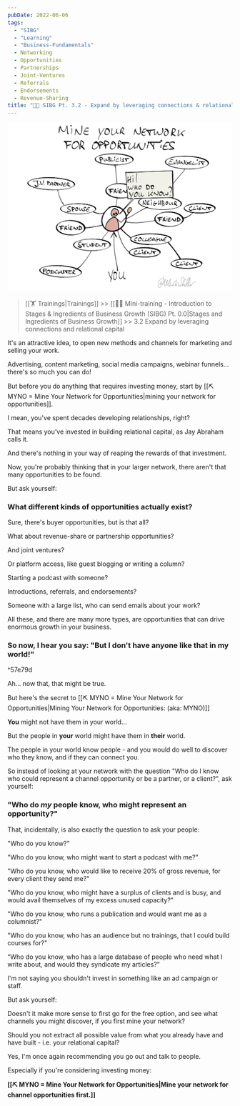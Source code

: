 ```yaml
---
pubDate: 2022-06-06
tags:
  - "SIBG"
  - "Learning"
  - "Business-Fundamentals"
  - Networking
  - Opportunities
  - Partnerships
  - Joint-Ventures
  - Referrals
  - Endorsements
  - Revenue-Sharing
title: "👨‍🎓 SIBG Pt. 3.2 - Expand by leveraging connections & relational capital"
---
```


![](Media/SalesFlowCoach.app_SIBG-3.2-Expand-by-leveraging-connections-and-relational-capital_MartinStellar.jpg)

> [[🏋️ Trainings|Trainings]] >> [[👨‍🎓 Mini-training - Introduction to Stages & Ingredients of Business Growth (SIBG) Pt. 0.0|Stages and Ingredients of Business Growth]] >> 3.2 Expand by leveraging connections and relational capital

It's an attractive idea, to open new methods and channels for marketing and selling your work.

Advertising, content marketing, social media campaigns, webinar funnels... there's so much you can do!

But before you do anything that requires investing money, start by [[⛏️ MYNO = Mine Your Network for Opportunities|mining your network for opportunities]].

I mean, you've spent decades developing relationships, right?

That means you’ve invested in building relational capital, as Jay Abraham calls it.

And there's nothing in your way of reaping the rewards of that investment.

Now, you're probably thinking that in your larger network, there aren't that many opportunities to be found.

But ask yourself:

### What different kinds of opportunities actually exist?

Sure, there's buyer opportunities, but is that all?

What about revenue-share or partnership opportunities?

And joint ventures?

Or platform access, like guest blogging or writing a column?

Starting a podcast with someone?

Introductions, referrals, and endorsements?

Someone with a large list, who can send emails about your work?

All these, and there are many more types, are opportunities that can drive enormous growth in your business.

### So now, I hear you say: "But I don't have anyone like that in my world!"

^57e79d

Ah... now that, that might be true.

But here's the secret to [[⛏️ MYNO = Mine Your Network for Opportunities|Mining Your Network for Opportunities: (aka: MYNO)]]

**You** might not have them in your world...

But the people in **your** world might have them in **their** world.

The people in your world know people - and you would do well to discover who they know, and if they can connect you.

So instead of looking at your network with the question "Who do I know who could represent a channel opportunity or be a partner, or a client?", ask yourself:

### "Who do *my* people know, who might represent an opportunity?"

That, incidentally, is also exactly the question to ask your people:

"Who do you know?"

"Who do you know, who might want to start a podcast with me?"

"Who do you know, who would like to receive 20% of gross revenue, for every client they send me?"

"Who do you know, who might have a surplus of clients and is busy, and would avail themselves of my excess unused capacity?"

"Who do you know, who runs a publication and would want me as a columnist?"

"Who do you know, who has an audience but no trainings, that I could build courses for?"

“Who do you know, who has a large database of people who need what I write about, and would they syndicate my articles?”

I'm not saying you shouldn't invest in something like an ad campaign or staff.

But ask yourself:

Doesn't it make more sense to first go for the free option, and see what channels you might discover, if you first mine your network?

Should you not extract all possible value from what you already have and have built - i.e. your relational capital?

Yes, I'm once again recommending you go out and talk to people.

Especially if you're considering investing money:

**[[⛏️ MYNO = Mine Your Network for Opportunities|Mine your network for channel opportunities first.]]**
